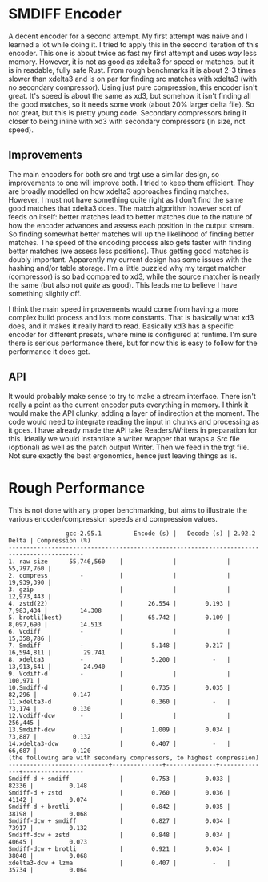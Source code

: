 # SMDIFF Encoder
A decent encoder for a second attempt. My first attempt was naive and I learned a lot while doing it. I tried to apply this in the second iteration of this encoder. This one is about twice as fast my first attempt and uses *way* less memory. However, it is not as good as xdelta3 for speed or matches, but it is in readable, fully safe Rust. From rough benchmarks it is about 2-3 times slower than xdelta3 and is on par for finding src matches with xdelta3 (with no secondary compressor). Using just pure compression, this encoder isn't great. It's speed is about the same as xd3, but somehow it isn't finding all the good matches, so it needs some work (about 20% larger delta file). So not great, but this is pretty young code. Secondary compressors bring it closer to being inline with xd3 with secondary compressors (in size, not speed).

## Improvements

The main encoders for both src and trgt use a similar design, so improvements to one will improve both. I tried to keep them efficient. They are broadly modelled on how xdelta3 approaches finding matches. However, I must not have something quite right as I don't find the same good matches that xdelta3 does. The match algorithm however sort of feeds on itself: better matches lead to better matches due to the nature of how the encoder advances and assess each position in the output stream. So finding somewhat better matches will up the likelihood of finding better matches. The speed of the encoding process also gets faster with finding better matches (we assess less positions). Thus getting good matches is doubly important. Apparently my current design has some issues with the hashing and/or table storage. I'm a little puzzled why my target matcher (compressor) is so bad compared to xd3, while the source matcher is nearly the same (but also not *quite* as good). This leads me to believe I have something slightly off.

I think the main speed improvements would come from having a more complex build process and lots more constants. That is basically what xd3 does, and it makes it really hard to read. Basically xd3 has a specific encoder for different presets, where mine is configured at runtime. I'm sure there is serious performance there, but for now this is easy to follow for the performance it does get.


## API
It would probably make sense to try to make a stream interface. There isn't really a point as the current encoder puts everything in memory. I think it would make the API clunky, adding a layer of indirection at the moment. The code would need to integrate reading the input in chunks and processing as it goes. I have already made the API take Readers/Writers in preparation for this. Ideally we would instantiate a writer wrapper that wraps a Src file (optional) as well as the patch output Writer. Then we feed in the trgt file. Not sure exactly the best ergonomics, hence just leaving things as is.



# Rough Performance
This is not done with any proper benchmarking, but aims to illustrate the various encoder/compression speeds and compression values.

```
                gcc-2.95.1         Encode (s) |   Decode (s) | 2.92.2 Delta | Compression (%)
-------------------------------------------------------------------------------------------
1. raw size      55,746,560    |              |              |   55,797,760 |
2. compress         -          |              |              |   19,939,390 |
3. gzip             -          |              |              |   12,973,443 |
4. zstd(22)                    |       26.554 |        0.193 |    7,983,434 |         14.308
5. brotli(best)                |       65.742 |        0.109 |    8,097,690 |         14.513
6. Vcdiff           -          |              |              |   15,358,786 |
7. Smdiff           -          |        5.148 |        0.217 |   16,594,811 |         29.741
8. xdelta3          -          |        5.200 |          -   |   13,913,641 |         24.940
9. Vcdiff-d         -          |              |              |      100,971 |
10.Smdiff-d                    |        0.735 |        0.035 |       82,296 |          0.147
11.xdelta3-d                   |        0.360 |          -   |       73,174 |          0.130
12.Vcdiff-dcw       -          |              |              |      256,445 |
13.Smdiff-dcw                  |        1.009 |        0.034 |       73,887 |          0.132
14.xdelta3-dcw                 |        0.407 |          -   |       66,687 |          0.120
(the following are with secondary compressors, to highest compression)
----------------------------+--------------+--------------+--------------+-----------------
Smdiff-d + smdiff              |        0.753 |        0.033 |        82336 |          0.148
Smdiff-d + zstd                |        0.760 |        0.036 |        41142 |          0.074
Smdiff-d + brotli              |        0.842 |        0.035 |        38198 |          0.068
Smdiff-dcw + smdiff            |        0.827 |        0.034 |        73917 |          0.132
Smdiff-dcw + zstd              |        0.848 |        0.034 |        40645 |          0.073
Smdiff-dcw + brotli            |        0.921 |        0.034 |        38040 |          0.068
xdelta3-dcw + lzma             |        0.407 |          -   |        35734 |          0.064
```